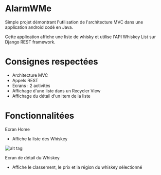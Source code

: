 # AlarmWMe

Simple projet démontrant l'utilisation de l'architecture MVC dans une application android codé en Java.

Cette application affiche une liste de whisky et utilise l'API Whiskey List sur Django REST framework.

# Consignes respectées

- Architecture MVC
- Appels REST
- Ecrans : 2 activités
- Affichage d'une liste dans un Recycler View
- Affichage du détail d'un item de la liste

# Fonctionnalitées

Ecran Home
 - Affiche la liste des Whiskey
 
 ![alt tag](https://user-images.githubusercontent.com/49784411/59133590-ce326200-8978-11e9-9451-3810a6b0e6c7.jpg)
 
 
 
 
 
 
 
 
 
 
 
 Ecran de détail du Whiskey
 - Affiche le classement, le prix et la région du whiskey sélectionné
 
